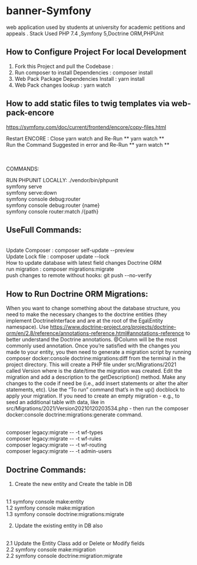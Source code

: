 # banner-Symfony

web application used by students at university for academic petitions and appeals . Stack Used PHP 7.4 ,Symfony
5,Doctrine ORM,PHPUnit

## How to Configure Project For local Development

1. Fork this Project and pull the Codebase :
   <br/>
2. Run composer to install Dependencies : composer install
   <br/>
3. Web Pack Package Dependencies Install : yarn install
   <br/>
4. Web Pack changes lookup : yarn watch
   <br/>

## How to add static files to twig templates via web-pack-encore

https://symfony.com/doc/current/frontend/encore/copy-files.html

Restart ENCORE : Close yarn watch and Re-Run ** yarn watch **
<br/>
Run the Command Suggested in error and Re-Run ** yarn watch **
<br/>
<br/>
<br/>

COMMANDS:

RUN PHPUNIT LOCALLY: ./vendor/bin/phpunit 
<br/>
symfony serve
<br/>
symfony serve:down<br/>
symfony console debug:router<br/>
symfony console debug:router {name}<br/>
symfony console router:match /{path}


## UseFull Commands:
<br/>
Update Composer : 
composer self-update --preview

<br/>
Update Lock file : composer update --lock

<br/>
How to update database with latest field changes Doctrine ORM <br/>
run migration : composer migrations:migrate

<br/>
push changes to remote without hooks: 
git push --no-verify 





## How to Run Doctrine ORM Migrations:
When you want to change something about the database structure, you need to make the necessary changes to the doctrine entities (they implement DoctrineInterface and are at the root of the Ega\Entity namespace). Use https://www.doctrine-project.org/projects/doctrine-orm/en/2.8/reference/annotations-reference.html#annotations-reference to better understand the Doctrine annotations. @Column will be the most commonly used annotation.
Once you’re satisfied with the changes you made to your entity, you then need to generate a migration script by running composer docker:console doctrine:migrations:diff from the terminal in the project directory. This will create a PHP file under src/Migrations/2021 called Version<Timestamp> where <Timestamp> is the date/time the migration was created.
Edit the migration and add a description to the getDescription() method. Make any changes to the code if need be (i.e., add insert statements or alter the alter statements, etc).
Use the “To run” command that’s in the up() docblock to apply your migration.
If you need to create an empty migration - e.g., to seed an additional table with data, like in src/Migrations/2021/Version20210120203534.php - then run the composer docker:console doctrine:migrations:generate command.


<br/>
composer legacy:migrate -- -t wf-types
<br/>
composer legacy:migrate -- -t wf-rules
<br/>
composer legacy:migrate -- -t wf-routing
<br/>
composer legacy:migrate -- -t admin-users



## Doctrine Commands:
1. Create the new entity and Create the table in DB 
<br/>
1.1 symfony console make:entity
<br/>
1.2 symfony console make:migration
<br/>
1.3 symfony console doctrine:migrations:migrate
   
2. Update the existing entity in DB also
<br/>
   2.1 Update the Entity Class add or Delete or Modify fields
<br/>
   2.2 symfony console make:migration
<br/>
   2.2 symfony console doctrine:migration:migrate


